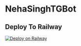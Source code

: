 # NehaSinghTGBot

## Deploy To Railway

[![Deploy on Railway](https://railway.app/button.svg)](https://railway.app/new/template/QBUsUb)
